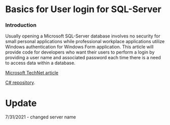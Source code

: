 # Basics for User login for SQL-Server

### Introduction

Usually opening a Microsoft SQL-Server database involves no security for small personal applications while professional workplace applications utilize Windows authentication for Windows Form application. This article will provide code for developers who want their users to perform a login by providing a user name and associated password each time there is a need to access data within a database. 

[Microsoft TechNet article](https://social.technet.microsoft.com/wiki/contents/articles/53314.sql-server-database-login-for-windows-forms-vb-net.aspx)

[C# repository](https://github.com/karenpayneoregon/SqlServerUserLoginSharp).

# Update

7/31/2021 - changed server name
